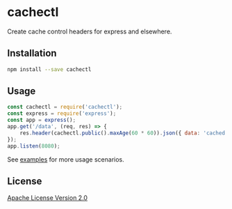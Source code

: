 # cachectl

Create cache control headers for express and elsewhere.

## Installation

```sh
npm install --save cachectl
```

## Usage

```js
const cachectl = require('cachectl');
const express = require('express');
const app = express();
app.get('/data', (req, res) => {
    res.header(cachectl.public().maxAge(60 * 60)).json({ data: 'cached for 1 hour' })
});
app.listen(8080);
```

See [examples](./example.js) for more usage scenarios.

## License

[Apache License Version 2.0](./LICENSE)
